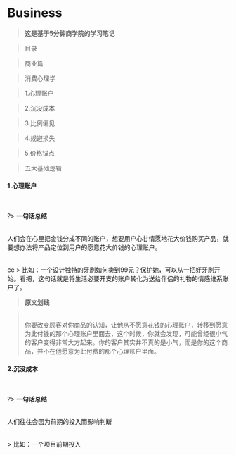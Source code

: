 # Business

> **这是基于5分钟商学院的学习笔记**

> 目录

> 商业篇

> 消费心理学

> 1.心理账户

> 2.沉没成本

> 3.比例偏见

> 4.规避损失

> 5.价格锚点

> 五大基础逻辑

#### 1.心理账户

<br/>

?>  **一句话总结**

<br/> 人们会在心里把金钱分成不同的账户，想要用户心甘情愿地花大价钱购买产品，就要想办法将产品定位到用户的愿意花大价钱的心理账户。

<br/> ce > 比如：一个设计独特的牙刷如何卖到99元？保护她，可以从一把好牙刷开始。看把，这句话就是将生活必要开支的账户转化为送给伴侣的礼物的情感维系账户了。





> **原文划线**

> <br/> 你要改变顾客对你商品的认知，让他从不愿意花钱的心理账户，转移到愿意为此付钱的那个心理账户里面去，这个时候，你就会发现，可能曾经很小气的客户变得非常大方起来。你的客户其实并不真的是小气，而是你的这个商品，并不在他愿意为此付费的那个心理账户里面。







#### 2.沉没成本

<br/>

?>  **一句话总结**

<br/> 人们往往会因为前期的投入而影响判断

<br/>  > 比如：一个项目前期投入











